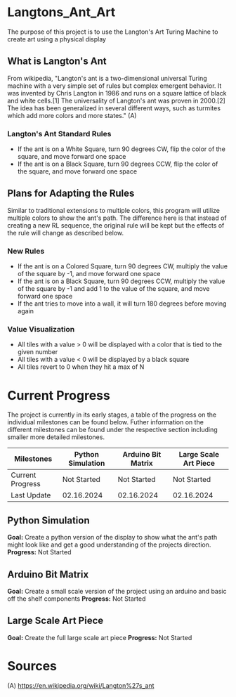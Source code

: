 # Langtons_Ant_Art
The purpose of this project is to use the Langton's Art Turing Machine to create art using a physical display

## What is Langton's Ant
From wikipedia, "Langton's ant is a two-dimensional universal Turing machine with a very simple set of rules but complex emergent behavior. It was invented by Chris Langton in 1986 and runs on a square lattice of black and white cells.[1] The universality of Langton's ant was proven in 2000.[2] The idea has been generalized in several different ways, such as turmites which add more colors and more states." (A)

### Langton's Ant  Standard Rules
- If the ant is on a White Square, turn 90 degrees CW, flip the color of the square, and move forward one space
- If the ant is on a Black Square, turn 90 degrees CCW, flip the color of the square, and move forward one space

## Plans for Adapting the Rules
Similar to traditional extensions to multiple colors, this program will utilize multiple colors to show the ant's path. The difference here is that instead of creating a new RL sequence, the original rule will be kept but the effects of the rule will change as described below.

### New Rules
- If the ant is on a Colored Square, turn 90 degrees CW, multiply the value of the square by -1, and move forward one space
- If the ant is on a Black Square, turn 90 degrees CCW, multiply the value of the square by -1 and add 1 to the value of the square, and move forward one space
- If the ant tries to move into a wall, it will turn 180 degrees before moving again

### Value Visualization
- All tiles with a value > 0 will be displayed with a color that is tied to the given number
- All tiles with a value < 0 will be displayed by a black square
- All tiles revert to 0 when they hit a max of N

# Current Progress
The project is currently in its early stages, a table of the progress on the individual milestones can be found below. Futher information on the different milestones can be found under the respective section including smaller more detailed milestones.

| Milestones       | Python Simulation | Arduino Bit Matrix | Large Scale Art Piece  |
|------------------|-------------------|--------------------|------------------------|
| Current Progress | Not Started       | Not Started        | Not Started            |   
| Last Update      | 02.16.2024        | 02.16.2024         | 02.16.2024             |

## Python Simulation
**Goal:** Create a python version of the display to show what the ant's path might look like and get a good understanding of the projects direction.
**Progress:** Not Started

## Arduino Bit Matrix
**Goal:** Create a small scale version of the project using an arduino and basic off the shelf components
**Progress:** Not Started

## Large Scale Art Piece
**Goal:** Create the full large scale art piece
**Progress:** Not Started

# Sources
(A) https://en.wikipedia.org/wiki/Langton%27s_ant

